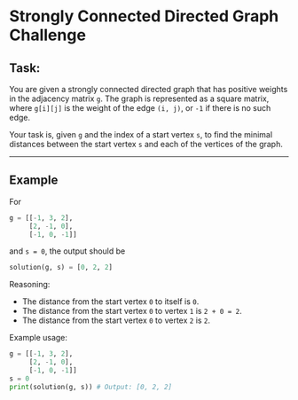 # Strongly Connected Directed Graph Challenge

## Task:

You are given a strongly connected directed graph that has positive weights in the adjacency matrix `g`. The graph is represented as a square matrix, where `g[i][j]` is the weight of the edge `(i, j)`, or `-1` if there is no such edge.

Your task is, given `g` and the index of a start vertex `s`, to find the minimal distances between the start vertex `s` and each of the vertices of the graph.

---

## Example

For

```python
g = [[-1, 3, 2],
     [2, -1, 0],
     [-1, 0, -1]]
```
and `s = 0`, the output should be
```python
solution(g, s) = [0, 2, 2]
```

Reasoning:

- The distance from the start vertex `0` to itself is `0`.
- The distance from the start vertex `0` to vertex `1` is `2 + 0 = 2`.
- The distance from the start vertex `0` to vertex `2` is `2`.

Example usage:

```python
g = [[-1, 3, 2],
     [2, -1, 0],
     [-1, 0, -1]]
s = 0
print(solution(g, s)) # Output: [0, 2, 2]
```